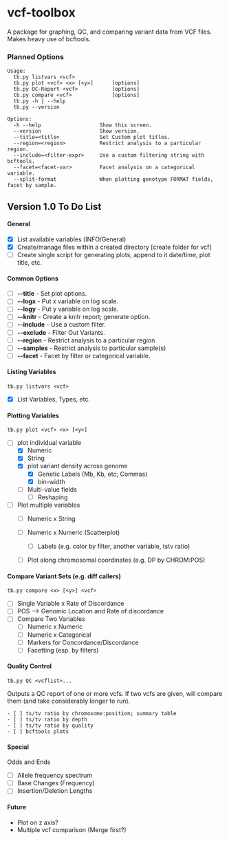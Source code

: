 vcf-toolbox
===========

A package for graphing, QC, and comparing variant data from VCF files. Makes heavy use of bcftools.

### Planned Options


	Usage:
	  tb.py listvars <vcf>          
	  tb.py plot <vcf> <x> [<y>]      [options]
	  tb.py QC-Report <vcf>           [options]
	  tb.py compare <vcf>             [options]
	  tb.py -h | --help
	  tb.py --version

	Options:
	  -h --help                   Show this screen.
	  --version                   Show version.
	  --title=<title>             Set Custom plot titles.
	  --region=<region>           Restrict analysis to a particular region.
	  --include=<filter-expr>     Use a custom filtering string with bcftools.
	  --facet=<facet-var>         Facet analysis on a categorical variable.
	  --split-format              When plotting genotype FORMAT fields, facet by sample.



## Version 1.0 To Do List

#### General

- [X] List available variables (INFO/General)
- [X] Create/manage files within a created directory [create folder for vcf]
- [ ] Create single script for generating plots; append to it date/time, plot title, etc.

#### Common Options

- [ ] __--title__ - Set plot options.
- [ ] __--logx__ - Put x variable on log scale.
- [ ] __--logy__ - Put y variable on log scale.
- [ ] __--knitr__ - Create a knitr report; generate option.
- [ ] __--include__ - Use a custom filter.
- [ ] __--exclude__ - Filter Out Variants.
- [ ] __--region__ - Restrict analysis to a particular region
- [ ] __--samples__ - Restrict analysis to particular sample(s)
- [ ] __--facet__ - Facet by filter or categorical variable.

#### Listing Variables

	tb.py listvars <vcf>

- [X] List Variables, Types, etc.

#### Plotting Variables

	tb.py plot <vcf> <x> [<y>]

- [ ] plot individual variable
	- [X] Numeric
	- [X] String
    - [X] plot variant density across genome
		- [X] Genetic Labels (Mb, Kb, etc; Commas)
		- [X] bin-width
	- [ ] Multi-value fields
		- [ ] Reshaping
- [ ] Plot multiple variables
	- [ ] Numeric x String
	- [ ] Numeric x Numeric (Scatterplot)
		- [ ] Labels (e.g. color by filter, another variable, tstv ratio)
	- [ ] Plot along chromosomal coordinates (e.g. DP by CHROM:POS)


#### Compare Variant Sets (e.g. diff callers)

	tb.py compare <x> [<y>] <vcf>

- [ ] Single Variable x Rate of Discordance
- [ ] POS --> Genomic Location and Rate of discordance
- [ ] Compare Two Variables
	- [ ] Numeric x Numeric
	- [ ] Numeric x Categorical
	- [ ] Markers for Concordance/Discordance
	- [ ] Facetting (esp. by filters)

#### Quality Control

	tb.py QC <vcflist>...

Outputs a QC report of one or more vcfs. If two vcfs are given, will compare them (and take considerably longer to run).

	- [ ] ts/tv ratio by chromosome:position; summary table
	- [ ] ts/tv ratio by depth
	- [ ] ts/tv ratio by quality
	- [ ] bcftools plots

#### Special

Odds and Ends

- [ ] Allele frequency spectrum
- [ ] Base Changes (Frequency)
- [ ] Insertion/Deletion Lengths
	
#### Future

* Plot on z axis?
* Multiple vcf comparison (Merge first?)
